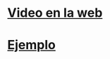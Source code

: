 # [Video en la web](https://github.com/IIKUYY/HTML5/blob/main/Ch5/README.md)

# [Ejemplo](https://github.com/IIKUYY/HTML5/blob/main/Ch5/Ejemplo)